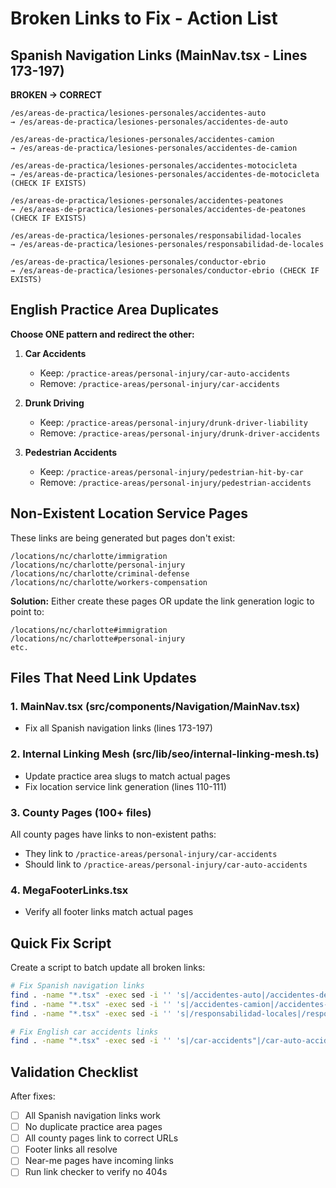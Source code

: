 # Broken Links to Fix - Action List

## Spanish Navigation Links (MainNav.tsx - Lines 173-197)

**BROKEN → CORRECT**

```
/es/areas-de-practica/lesiones-personales/accidentes-auto
→ /es/areas-de-practica/lesiones-personales/accidentes-de-auto

/es/areas-de-practica/lesiones-personales/accidentes-camion
→ /es/areas-de-practica/lesiones-personales/accidentes-de-camion

/es/areas-de-practica/lesiones-personales/accidentes-motocicleta
→ /es/areas-de-practica/lesiones-personales/accidentes-de-motocicleta (CHECK IF EXISTS)

/es/areas-de-practica/lesiones-personales/accidentes-peatones
→ /es/areas-de-practica/lesiones-personales/accidentes-de-peatones (CHECK IF EXISTS)

/es/areas-de-practica/lesiones-personales/responsabilidad-locales
→ /es/areas-de-practica/lesiones-personales/responsabilidad-de-locales

/es/areas-de-practica/lesiones-personales/conductor-ebrio
→ /es/areas-de-practica/lesiones-personales/conductor-ebrio (CHECK IF EXISTS)
```

## English Practice Area Duplicates

**Choose ONE pattern and redirect the other:**

1. **Car Accidents**

   - Keep: `/practice-areas/personal-injury/car-auto-accidents`
   - Remove: `/practice-areas/personal-injury/car-accidents`

2. **Drunk Driving**

   - Keep: `/practice-areas/personal-injury/drunk-driver-liability`
   - Remove: `/practice-areas/personal-injury/drunk-driver-accidents`

3. **Pedestrian Accidents**
   - Keep: `/practice-areas/personal-injury/pedestrian-hit-by-car`
   - Remove: `/practice-areas/personal-injury/pedestrian-accidents`

## Non-Existent Location Service Pages

These links are being generated but pages don't exist:

```
/locations/nc/charlotte/immigration
/locations/nc/charlotte/personal-injury
/locations/nc/charlotte/criminal-defense
/locations/nc/charlotte/workers-compensation
```

**Solution:** Either create these pages OR update the link generation logic to point to:

```
/locations/nc/charlotte#immigration
/locations/nc/charlotte#personal-injury
etc.
```

## Files That Need Link Updates

### 1. MainNav.tsx (src/components/Navigation/MainNav.tsx)

- Fix all Spanish navigation links (lines 173-197)

### 2. Internal Linking Mesh (src/lib/seo/internal-linking-mesh.ts)

- Update practice area slugs to match actual pages
- Fix location service link generation (lines 110-111)

### 3. County Pages (100+ files)

All county pages have links to non-existent paths:

- They link to `/practice-areas/personal-injury/car-accidents`
- Should link to `/practice-areas/personal-injury/car-auto-accidents`

### 4. MegaFooterLinks.tsx

- Verify all footer links match actual pages

## Quick Fix Script

Create a script to batch update all broken links:

```bash
# Fix Spanish navigation links
find . -name "*.tsx" -exec sed -i '' 's|/accidentes-auto|/accidentes-de-auto|g' {} +
find . -name "*.tsx" -exec sed -i '' 's|/accidentes-camion|/accidentes-de-camion|g' {} +
find . -name "*.tsx" -exec sed -i '' 's|/responsabilidad-locales|/responsabilidad-de-locales|g' {} +

# Fix English car accidents links
find . -name "*.tsx" -exec sed -i '' 's|/car-accidents"|/car-auto-accidents"|g' {} +
```

## Validation Checklist

After fixes:

- [ ] All Spanish navigation links work
- [ ] No duplicate practice area pages
- [ ] All county pages link to correct URLs
- [ ] Footer links all resolve
- [ ] Near-me pages have incoming links
- [ ] Run link checker to verify no 404s
